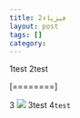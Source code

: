 ```yaml
---
title: فيزياء2
layout: post
tags: []
category: 
---
```

1test
2test

[========]

3 ![](https://el3zahaby.github.io/assets/img/%D9%81%D9%8A%D8%B2%D9%8A%D8%A7%D8%A1-%D8%A7%D9%88%D9%84-%D8%AB%D8%A7%D9%86%D9%88%D9%8A-%D9%812.jpg)
3test
4`test`
